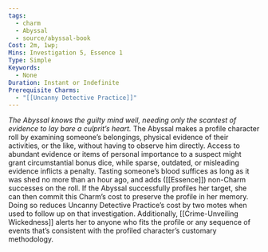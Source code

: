 ```yaml
---
tags:
  - charm
  - Abyssal
  - source/abyssal-book
Cost: 2m, 1wp; 
Mins: Investigation 5, Essence 1
Type: Simple
Keywords:
  - None
Duration: Instant or Indefinite
Prerequisite Charms:
  - "[[Uncanny Detective Practice]]"
---
```

*The Abyssal knows the guilty mind well, needing only the scantest of evidence to lay bare a culprit’s heart.*
The Abyssal makes a profile character roll by examining someone’s belongings, physical evidence of their activities, or the like, without having to observe him directly. Access to abundant evidence or items of personal importance to a suspect might grant circumstantial bonus dice, while sparse, outdated, or misleading evidence inflicts a penalty. Tasting someone’s blood suffices as long as it was shed no more than an hour ago, and adds ([[Essence]]) non-Charm successes on the roll.
If the Abyssal successfully profiles her target, she can then commit this Charm’s cost to preserve the profile in her memory. Doing so reduces Uncanny Detective Practice’s cost by two motes when used to follow up on that investigation. Additionally, [[Crime-Unveiling Wickedness]] alerts her to anyone who fits the profile or any sequence of events that’s consistent with the profiled character’s customary methodology.